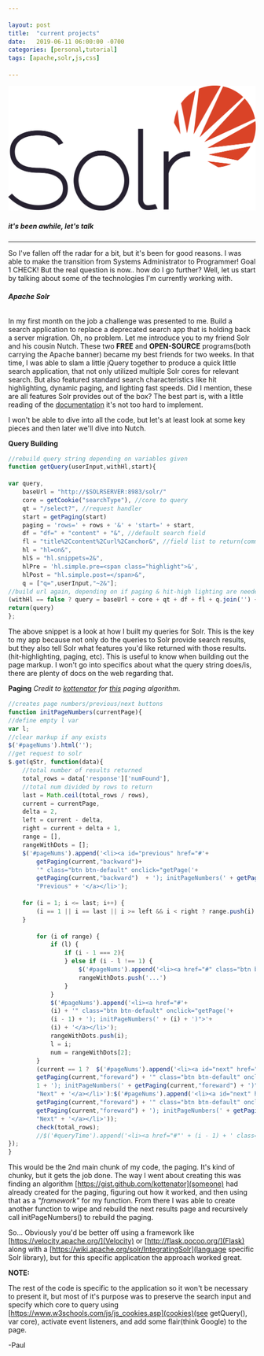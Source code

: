 ```yaml
---

layout: post
title:  "current projects"
date:   2019-06-11 06:00:00 -0700
categories: [personal,tutorial]
tags: [apache,solr,js,css]

---
```


![image1](/assets/solr-logo.png "Jekyll")
##### **it's been awhile, let's talk**

---

So I've fallen off the radar for a bit, but it's been for good reasons.  I was able to make the transition from Systems Administrator to Programmer!  Goal 1 CHECK!
But the real question is now..  how do I go further?  Well, let us start by talking about some of the technologies I'm currently working with.



###### **Apache Solr**
In my first month on the job a challenge was presented to me.  Build a search application to replace a deprecated search app that is holding back a server migration.  Oh, no problem.  Let me introduce you to my friend Solr and his cousin Nutch.  These two **FREE** and **OPEN-SOURCE** programs(both carrying the Apache banner) became my best friends for two weeks.  In that time, I was able to slam a little jQuery together to produce a quick little search application, that not only utilized multiple Solr cores for relevant search. But also featured standard search characteristics like hit highlighting, dynamic paging, and lighting fast speeds.  Did I mention, these are all features Solr provides out of the box?  The best part is, with a little reading of the [documentation](https://www.manning.com/books/solr-in-action?a_bid=39472865&a_aid=1) it's not too hard to implement.

I won't be able to dive into all the code, but let's at least look at some key pieces and then later we'll dive into Nutch.

**Query Building**
```javascript
//rebuild query string depending on variables given
function getQuery(userInput,withHl,start){    

var query,
    baseUrl = "http://$SOLRSERVER:8983/solr/"
    core = getCookie("searchType"), //core to query  
    qt = "/select?", //request handler
    start = getPaging(start)
    paging = 'rows=' + rows + '&' + 'start=' + start,
    df = "df=" + "content" + "&", //default search field
    fl = "title%2Ccontent%2Curl%2Canchor&", //field list to return(comma separated) (%2C = "," escape)
    hl = "hl=on&",
    hlS = "hl.snippets=2&",
    hlPre = 'hl.simple.pre=<span class="highlight">&',
    hlPost = "hl.simple.post=</span>&",
    q = ["q=",userInput,"~2&"]; 
//build url again, depending on if paging & hit-high lighting are needed
(withHl == false ? query = baseUrl + core + qt + df + fl + q.join('') + paging :query = baseUrl + core + qt + hl + hlS + hlPre + hlPost + df + fl + q.join('') + paging);
return(query)
};
```
The above snippet is a look at how I built my queries for Solr.  This is the key to my app because not only do the queries to Solr provide search results, but they also tell Solr what features you'd like returned with those results.(hit-highlighting, paging, etc).  This is useful to know when building out the page markup.  I won't go into specifics about what the query string does/is, there are plenty of docs on the web regarding that.

**Paging**
_Credit to [kottenator](https://gist.github.com/kottenator) for [this](https://gist.github.com/kottenator/9d936eb3e4e3c3e02598) paging algorithm._
```javascript
//creates page numbers/previous/next buttons
function initPageNumbers(currentPage){ 
//define empty l var
var l;
//clear markup if any exists
$('#pageNums').html('');
//get request to solr
$.get(qStr, function(data){  
    //total number of results returned
    total_rows = data['response']['numFound'],
    //total num divided by rows to return
    last = Math.ceil(total_rows / rows),
    current = currentPage,
    delta = 2,
    left = current - delta,
    right = current + delta + 1,
    range = [],
    rangeWithDots = [];
    $('#pageNums').append('<li><a id="previous" href="#'+
        getPaging(current,"backward")+ 
        '" class="btn btn-default" onclick="getPage('+
        getPaging(current,"backward")  + '); initPageNumbers(' + getPaging(current,"backward") + ')">'+ 
        "Previous" + '</a></li>'); 

    for (i = 1; i <= last; i++) {
        (i == 1 || i == last || i >= left && i < right ? range.push(i):null) //if (i == 1 || i == last || i >= left && i < right) {
    }
      
        for (i of range) {
            if (l) {
                if (i - 1 === 2){ 
                } else if (i - l !== 1) {
                    $('#pageNums').append('<li><a href="#" class="btn btn-default">' + "..." + '</a></li>');
                    rangeWithDots.push('...')
                }
            }
            $('#pageNums').append('<li><a href="#'+ 
            (i) + '" class="btn btn-default" onclick="getPage('+ 
            (i - 1) + '); initPageNumbers(' + (i) + ')">'+ 
            (i) + '</a></li>');
            rangeWithDots.push(i);
            l = i;
            num = rangeWithDots[2]; 
        } 
        (current == 1 ?  $('#pageNums').append('<li><a id="next" href="#'+
        getPaging(current,"foreward") + '" class="btn btn-default" onclick="getPage('+
        1 + '); initPageNumbers(' + getPaging(current,"foreward") + ')">'+ 
        "Next" + '</a></li>'):$('#pageNums').append('<li><a id="next" href="#'+
        getPaging(current,"foreward") + '" class="btn btn-default" onclick="getPage('+
        getPaging(current,"foreward") + '); initPageNumbers(' + getPaging(current,"foreward") + ')">'+ 
        "Next" + '</a></li>'));
        check(total_rows);
        //$('#queryTime').append('<li><a href="#"' + (i - 1) + ' class="btn btn-default" onclick="getPage(' + right  + ', query); initPageNumbers(' + right + ')">' + "Next" + '</a></li>');
});
}
```
This would be the 2nd main chunk of my code, the paging.  It's kind of chunky, but it gets the job done. The way I went about creating this was finding an algorithm [https://gist.github.com/kottenator](someone) had already created for the paging, figuring out how it worked, and then using that as a _"framework"_ for my function.  From there I was able to create another function to wipe and rebuild the next results page and recursively call initPageNumbers() to rebuild the paging.


So... Obviously you'd be better off using a framework like [https://velocity.apache.org/](Velocity) or [http://flask.pocoo.org/](Flask) along with a [https://wiki.apache.org/solr/IntegratingSolr](language specific Solr library), but for this specific application the approach worked great.  

**NOTE:**

The rest of the code is specific to the application so it won't be necessary to present it, but most of it's purpose was to preserve the search input and specify which core to query using [https://www.w3schools.com/js/js_cookies.asp](cookies)(see getQuery(), var core), activate event listeners, and add some flair(think Google) to the page. 

-Paul 
